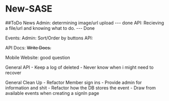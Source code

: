 New-SASE
========


##ToDo
News 
    Admin:
        determining image/url upload --- done
    API:
        Recieving a file/url and knowing what to do. --- Done

Events:
    Admin:
        Sort/Order by buttons
    API:
    

API Docs:
    ~~Write Docs.~~

Mobile Website:
    good question
    
General API
    - Keep a log of deleted 
        - Never know when i might need to recover
        
General Clean Up
    - Refactor Member sign ins
        - Provide admin for information and shit
        - Refactor how the DB stores the event
        - Draw from available events when creating a signIn page
    
